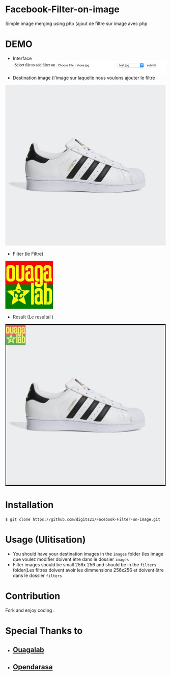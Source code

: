 # Facebook-Filter-on-image
Simple image merging using php (ajout de filtre sur image avec php 

# DEMO
-  Interface 
 ![alt-text](images/interface.png)
- Destination image (l'image sur laquelle nous voulons ajouter le filtre

 ![alt-text](images/shoes.jpg)
 
 - Filter (le Filtre)
 
 ![alt-tex](filters/ouagalab.jpg)
 
 - Result (Le resultal )
 
 ![alt-text](images/result.png)
 
 # Installation
 
 `$ git clone https://github.com/digits21/Facebook-Filter-on-image.git`
 
 # Usage (Ulitisation)
 
 - You should have your destination images in the `images` folder (les image que voulez modifier doivent être dans le dossier `images`
 - Filter images should be small  256x 256 and should be in the `filters` folder(Les filtres doivent avoir les dimmensions 256x256 et doivent être dans le dossier `filters`
 
 # Contribution 
 
 Fork and enjoy coding .
 
 # Special Thanks to 
 - ## [Ouagalab](https://www.fablabs.io/labs/ouagalab)
 
 - ## [Opendarasa](https:://www.opendarasa.com)
